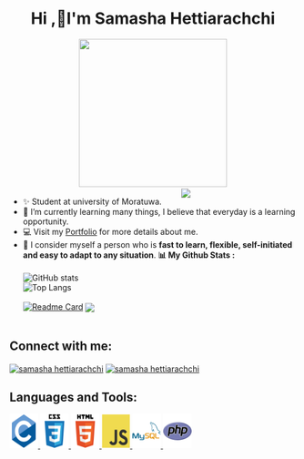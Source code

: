 











<h1  align="center">Hi ,👋I'm Samasha Hettiarachchi</h1>

<div id="header" align="center">
  <img width="260" height="260" src="https://user-images.githubusercontent.com/113302094/211284885-f4291eef-88a6-48cb-a06e-28c3481a75b0.gif">
</div>
<div>
  <img align="right" width="40%" src="https://owlbertsio-resized.s3.amazonaws.com/Popper.psd.full.png">
</div>

- ✨ Student at university of Moratuwa.
- 🌱 I’m currently learning many things, I believe that everyday is a learning opportunity.
- 💻 Visit my [Portfolio](https://samashahettiarachchi.github.io/portfolio1/) for more details about me.
- 🌻 I consider myself a person who is **fast to learn, flexible, self-initiated and easy to adapt to any situation**.
<strong>📊 My Github Stats :</strong><br><br>
![GitHub stats](https://github-readme-stats.vercel.app/api?username=SamashaHettiarachchi&count_private=true&include_all_commits=true&theme=radical)<br>
![Top Langs](https://github-readme-stats.vercel.app/api/top-langs/?username=SamashaHettiarachchi&langs_count_private=true&theme=radical&card_width=445)<br><br>
[![Readme Card](https://github-readme-stats.vercel.app/api/pin/?username=SamashaHettiarachchi&repo=portfolio1&theme=radical)](https://github.com/SamashaHettiarachchi)
<img align="center" src="https://github-readme-streak-stats.herokuapp.com/?user=SamashaHettiarachchi&theme=radical&hide_border=true"/><br><br>

<h2 align="left">Connect with me:</h2>
<p align="left">
<a href="https://linkedin.com/in/samasha hettiarachchi" target="blank"><img align="center" src="https://raw.githubusercontent.com/rahuldkjain/github-profile-readme-generator/master/src/images/icons/Social/linked-in-alt.svg" alt="samasha hettiarachchi" height="50" width="60" /></a>
<a href="https://fb.com/samasha hettiarachchi" target="blank"><img align="center" src="https://raw.githubusercontent.com/rahuldkjain/github-profile-readme-generator/master/src/images/icons/Social/facebook.svg" alt="samasha hettiarachchi" height="50" width="60" /></a>
</p>

 

<h2 align="left">Languages and Tools:</h2>
<p align="left"> <a href="https://www.cprogramming.com/" target="_blank" rel="noreferrer"> <img src="https://raw.githubusercontent.com/devicons/devicon/master/icons/c/c-original.svg" alt="c" width="50" height="60"/> </a> <a href="https://www.w3schools.com/css/" target="_blank" rel="noreferrer"> <img src="https://raw.githubusercontent.com/devicons/devicon/master/icons/css3/css3-original-wordmark.svg" alt="css3" width="50" height="60"/> </a> <a href="https://www.w3.org/html/" target="_blank" rel="noreferrer"> <img src="https://raw.githubusercontent.com/devicons/devicon/master/icons/html5/html5-original-wordmark.svg" alt="html5" width="50" height="60"/> </a> <a href="https://developer.mozilla.org/en-US/docs/Web/JavaScript" target="_blank" rel="noreferrer"> <img src="https://raw.githubusercontent.com/devicons/devicon/master/icons/javascript/javascript-original.svg" alt="javascript" width="50" height="60"/> </a> <a href="https://www.mysql.com/" target="_blank" rel="noreferrer"> <img src="https://raw.githubusercontent.com/devicons/devicon/master/icons/mysql/mysql-original-wordmark.svg" alt="mysql" width="50" height="60"/> </a> <a href="https://www.php.net" target="_blank" rel="noreferrer"> <img src="https://raw.githubusercontent.com/devicons/devicon/master/icons/php/php-original.svg" alt="php" width="50" height="60"/> </a> </p>

<!--
**SamashaHettiarachchi/SamashaHettiarachchi** is a ✨ _special_ ✨ repository because its `README.md` (this file) appears on your GitHub profile.

Here are some ideas to get you started:

- 🔭 I’m currently working on ...
- 🌱 I’m currently learning ...
- 👯 I’m looking to collaborate on ...
- 🤔 I’m looking for help with ...
- 💬 Ask me about ...
- 📫 How to reach me: ...
- 😄 Pronouns: ...
- ⚡ Fun fact: ...
-->
